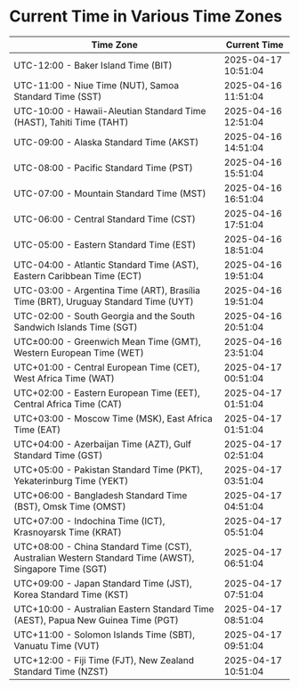 # Current Time in Various Time Zones

| Time Zone | Current Time |
|-----------|--------------|
| UTC-12:00 - Baker Island Time (BIT) | 2025-04-17 10:51:04 |
| UTC-11:00 - Niue Time (NUT), Samoa Standard Time (SST) | 2025-04-16 11:51:04 |
| UTC-10:00 - Hawaii-Aleutian Standard Time (HAST), Tahiti Time (TAHT) | 2025-04-16 12:51:04 |
| UTC-09:00 - Alaska Standard Time (AKST) | 2025-04-16 14:51:04 |
| UTC-08:00 - Pacific Standard Time (PST) | 2025-04-16 15:51:04 |
| UTC-07:00 - Mountain Standard Time (MST) | 2025-04-16 16:51:04 |
| UTC-06:00 - Central Standard Time (CST) | 2025-04-16 17:51:04 |
| UTC-05:00 - Eastern Standard Time (EST) | 2025-04-16 18:51:04 |
| UTC-04:00 - Atlantic Standard Time (AST), Eastern Caribbean Time (ECT) | 2025-04-16 19:51:04 |
| UTC-03:00 - Argentina Time (ART), Brasília Time (BRT), Uruguay Standard Time (UYT) | 2025-04-16 19:51:04 |
| UTC-02:00 - South Georgia and the South Sandwich Islands Time (SGT) | 2025-04-16 20:51:04 |
| UTC±00:00 - Greenwich Mean Time (GMT), Western European Time (WET) | 2025-04-16 23:51:04 |
| UTC+01:00 - Central European Time (CET), West Africa Time (WAT) | 2025-04-17 00:51:04 |
| UTC+02:00 - Eastern European Time (EET), Central Africa Time (CAT) | 2025-04-17 01:51:04 |
| UTC+03:00 - Moscow Time (MSK), East Africa Time (EAT) | 2025-04-17 01:51:04 |
| UTC+04:00 - Azerbaijan Time (AZT), Gulf Standard Time (GST) | 2025-04-17 02:51:04 |
| UTC+05:00 - Pakistan Standard Time (PKT), Yekaterinburg Time (YEKT) | 2025-04-17 03:51:04 |
| UTC+06:00 - Bangladesh Standard Time (BST), Omsk Time (OMST) | 2025-04-17 04:51:04 |
| UTC+07:00 - Indochina Time (ICT), Krasnoyarsk Time (KRAT) | 2025-04-17 05:51:04 |
| UTC+08:00 - China Standard Time (CST), Australian Western Standard Time (AWST), Singapore Time (SGT) | 2025-04-17 06:51:04 |
| UTC+09:00 - Japan Standard Time (JST), Korea Standard Time (KST) | 2025-04-17 07:51:04 |
| UTC+10:00 - Australian Eastern Standard Time (AEST), Papua New Guinea Time (PGT) | 2025-04-17 08:51:04 |
| UTC+11:00 - Solomon Islands Time (SBT), Vanuatu Time (VUT) | 2025-04-17 09:51:04 |
| UTC+12:00 - Fiji Time (FJT), New Zealand Standard Time (NZST) | 2025-04-17 10:51:04 |
